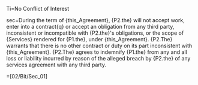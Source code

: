 Ti=No Conflict of Interest

sec=During the term of {this_Agreement}, {P2.the} will not accept work, enter into a contract{q} or accept an obligation from any third party, inconsistent or incompatible with {P2.the}'s obligations, or the scope of {Services} rendered for {P1.the}, under {this_Agreement}.  {P2.The} warrants that there is no other contract or duty on its part inconsistent with {this_Agreement}.  {P2.The} agrees to indemnify {P1.the} from any and all loss or liability incurred by reason of the alleged breach by {P2.the} of any services agreement with any third party.

=[02/Bit/Sec_01]
